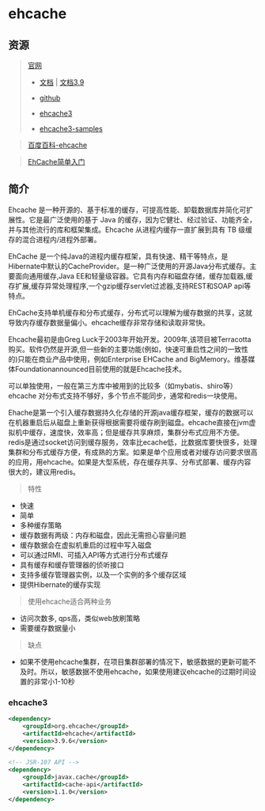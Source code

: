 # ehcache

>

## 资源

> [官网](https://www.ehcache.org/)
>
>   - [文档](https://www.ehcache.org/documentation/) | [文档3.9](https://www.ehcache.org/documentation/3.9/)
>
>   - [github](https://github.com/ehcache)
>
>   - [ehcache3](https://github.com/ehcache/ehcache3)
>   - [ehcache3-samples](https://github.com/ehcache/ehcache3-samples)


> [百度百科-ehcache](https://baike.baidu.com/item/ehcache/6036099)

> [EhCache简单入门](https://www.cnblogs.com/shoshana-kong/p/14923269.html)
>
> [](https://www.cnblogs.com/myseries/p/11370109.html)
>
> [](https://www.jianshu.com/p/5a0669d6305e/)


## 简介

Ehcache 是一种开源的、基于标准的缓存，可提高性能、卸载数据库并简化可扩展性。它是最广泛使用的基于 Java 的缓存，因为它健壮、经过验证、功能齐全，并与其他流行的库和框架集成。Ehcache 从进程内缓存一直扩展到具有 TB 级缓存的混合进程内/进程外部署。

EhCache 是一个纯Java的进程内缓存框架，具有快速、精干等特点，是Hibernate中默认的CacheProvider。是一种广泛使用的开源Java分布式缓存。主要面向通用缓存,Java EE和轻量级容器。它具有内存和磁盘存储，缓存加载器,缓存扩展,缓存异常处理程序,一个gzip缓存servlet过滤器,支持REST和SOAP api等特点。

EhCache支持单机缓存和分布式缓存，分布式可以理解为缓存数据的共享，这就导致内存缓存数据量偏小。ehcache缓存非常存储和读取非常快。

Ehcache最初是由Greg Luck于2003年开始开发。2009年,该项目被Terracotta购买。软件仍然是开源,但一些新的主要功能(例如，快速可重启性之间的一致性的)只能在商业产品中使用，例如Enterprise EHCache and BigMemory。维基媒体Foundationannounced目前使用的就是Ehcache技术。

可以单独使用，一般在第三方库中被用到的比较多（如mybatis、shiro等）ehcache 对分布式支持不够好，多个节点不能同步，通常和redis一块使用。

Ehache是第一个引入缓存数据持久化存储的开源java缓存框架，缓存的数据可以在机器重启后从磁盘上重新获得根据需要将缓存刷到磁盘。ehcache直接在jvm虚拟机中缓存，速度快，效率高；但是缓存共享麻烦，集群分布式应用不方便。redis是通过socket访问到缓存服务，效率比ecache低，比数据库要快很多，处理集群和分布式缓存方便，有成熟的方案。如果是单个应用或者对缓存访问要求很高的应用，用ehcache。如果是大型系统，存在缓存共享、分布式部署、缓存内容很大的，建议用redis。

> 特性

- 快速
- 简单
- 多种缓存策略
- 缓存数据有两级：内存和磁盘，因此无需担心容量问题
- 缓存数据会在虚拟机重启的过程中写入磁盘
- 可以通过RMI、可插入API等方式进行分布式缓存
- 具有缓存和缓存管理器的侦听接口
- 支持多缓存管理器实例，以及一个实例的多个缓存区域
- 提供Hibernate的缓存实现

> 使用ehcache适合两种业务

- 访问次数多, qps高，类似web放刷策略
- 需要缓存数据量小

> 缺点

- 如果不使用ehcache集群，在项目集群部署的情况下，敏感数据的更新可能不及时。所以，敏感数据不使用ehcache，如果使用建议ehcache的过期时间设置的非常小1-10秒


### ehcache3

```xml
<dependency>
    <groupId>org.ehcache</groupId>
    <artifactId>ehcache</artifactId>
    <version>3.9.6</version>
</dependency> 

<!-- JSR-107 API -->
<dependency>
    <groupId>javax.cache</groupId>
    <artifactId>cache-api</artifactId>
    <version>1.1.0</version>
</dependency>
```

